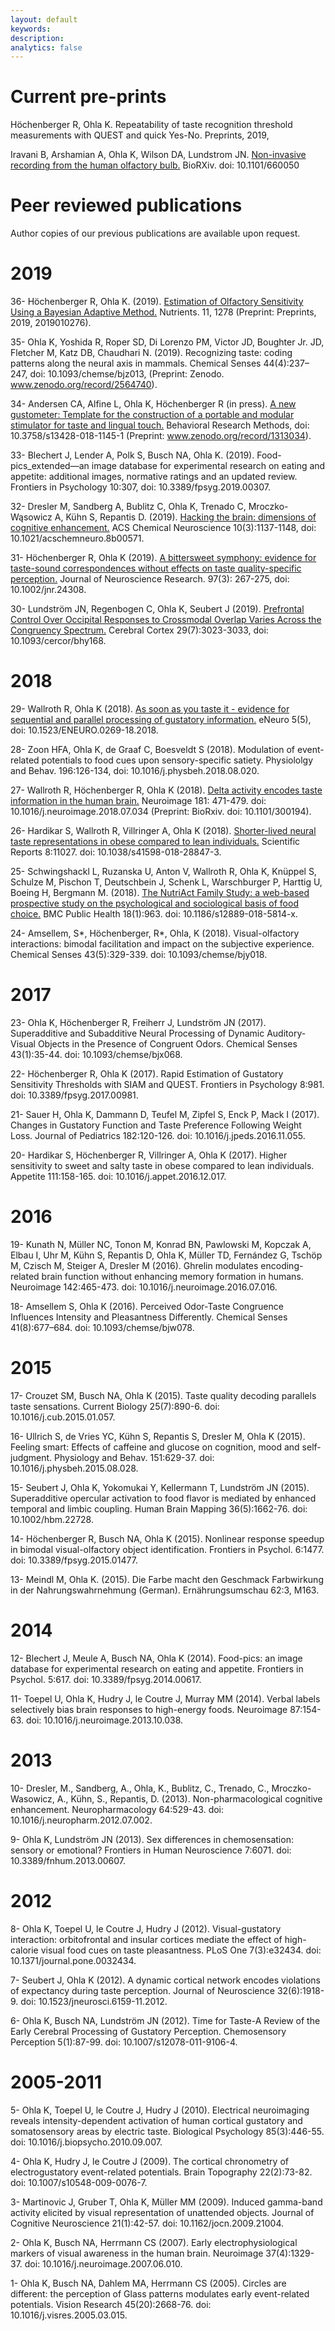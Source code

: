 ```yaml
---
layout: default
keywords:
description:  
analytics: false 
---
```


# Current pre-prints

Höchenberger R, Ohla K. Repeatability of taste recognition threshold measurements with QUEST and quick Yes-No. Preprints, 2019,

Iravani B,  Arshamian A, Ohla K, Wilson DA, Lundstrom JN. [Non-invasive recording from the human olfactory bulb.](https://www.biorxiv.org/content/10.1101/660050v1) BioRXiv. doi: 10.1101/660050


# Peer reviewed publications
Author copies of our previous publications are available upon request.

# 2019
36- Höchenberger R, Ohla K. (2019). [Estimation of Olfactory Sensitivity Using a Bayesian Adaptive Method.](https://www.mdpi.com/2072-6643/11/6/1278) Nutrients. 11, 1278 (Preprint: Preprints, 2019, 2019010276).

35- Ohla K, Yoshida R, Roper SD, Di Lorenzo PM, Victor JD, Boughter Jr. JD, Fletcher M, Katz DB, Chaudhari N. (2019). Recognizing taste: coding patterns along the neural axis in mammals. Chemical Senses 44(4):237–247, doi: 10.1093/chemse/bjz013, (Preprint: Zenodo. www.zenodo.org/record/2564740).

34- Andersen CA, Alfine L, Ohla K, Höchenberger R (in press). [A new gustometer: Template for the construction of a portable and modular stimulator for taste and lingual touch.](https://link.springer.com/article/10.3758%2Fs13428-018-1145-1) Behavioral Research Methods, doi: 10.3758/s13428-018-1145-1 (Preprint: www.zenodo.org/record/1313034).

33- Blechert J, Lender A, Polk S, Busch NA, Ohla K. (2019). Food-pics_extended—an image database for experimental research on eating and appetite: additional images, normative ratings and an updated review. Frontiers in Psychology 10:307, doi: 10.3389/fpsyg.2019.00307.

32- Dresler M, Sandberg A, Bublitz C, Ohla K, Trenado C, Mroczko-Wąsowicz A, Kühn S, Repantis D. (2019). [Hacking the brain: dimensions of cognitive enhancement.](https://pubs.acs.org/doi/10.1021/acschemneuro.8b00571) ACS Chemical Neuroscience 10(3):1137-1148, doi: 10.1021/acschemneuro.8b00571.

31- Höchenberger R, Ohla K (2019). [A bittersweet symphony: evidence for taste-sound correspondences without effects on taste quality-specific perception.](https://onlinelibrary.wiley.com/doi/full/10.1002/jnr.24308) Journal of Neuroscience Research. 97(3): 267-275, doi: 10.1002/jnr.24308.

30- Lundström JN, Regenbogen C, Ohla K, Seubert J (2019). [Prefrontal Control Over Occipital Responses to Crossmodal Overlap Varies Across the Congruency Spectrum.](https://academic.oup.com/cercor/article-lookup/doi/10.1093/cercor/bhy168) Cerebral Cortex 29(7):3023-3033, doi: 10.1093/cercor/bhy168.


# 2018
29- Wallroth R, Ohla K (2018). [As soon as you taste it - evidence for sequential and parallel processing of gustatory information.](https://www.eneuro.org/content/5/5/ENEURO.0269-18.2018) eNeuro 5(5), doi: 10.1523/ENEURO.0269-18.2018.

28- Zoon HFA, Ohla K, de Graaf C, Boesveldt S (2018). Modulation of event-related potentials to food cues upon sensory-specific satiety. Physiololgy and Behav. 196:126-134, doi: 10.1016/j.physbeh.2018.08.020.

27- Wallroth R, Höchenberger R, Ohla K (2018). [Delta activity encodes taste information in the human brain.](https://www.sciencedirect.com/science/article/pii/S1053811918306499?via%3Dihub) Neuroimage 181: 471-479. doi: 10.1016/j.neuroimage.2018.07.034 (Preprint: BioRxiv. doi: 10.1101/300194).
 
26- Hardikar S, Wallroth R, Villringer A, Ohla K (2018). [Shorter-lived neural taste representations in obese compared to lean individuals.](https://www.nature.com/articles/s41598-018-28847-3) Scientific Reports 8:11027. doi: 10.1038/s41598-018-28847-3.

25- Schwingshackl L, Ruzanska U, Anton V, Wallroth R, Ohla K, Knüppel S, Schulze M, Pischon T, Deutschbein J, Schenk L, Warschburger P, Harttig U, Boeing H, Bergmann M. (2018). [The NutriAct Family Study: a web-based prospective study on the psychological and sociological basis of food choice.](https://bmcpublichealth.biomedcentral.com/articles/10.1186/s12889-018-5814-x) BMC Public Health 18(1):963. doi: 10.1186/s12889-018-5814-x.

24- Amsellem, S*, Höchenberger, R*, Ohla, K (2018). Visual-olfactory interactions: bimodal facilitation and impact on the subjective experience. Chemical Senses 43(5):329-339. doi: 10.1093/chemse/bjy018.

# 2017
23- Ohla K, Höchenberger R, Freiherr J, Lundström JN (2017). Superadditive and Subadditive Neural Processing of Dynamic Auditory-Visual Objects in the Presence of Congruent Odors. Chemical Senses 43(1):35-44. doi: 10.1093/chemse/bjx068.

22- Höchenberger R, Ohla K (2017). Rapid Estimation of Gustatory Sensitivity Thresholds with SIAM and QUEST. Frontiers in Psychology 8:981. doi: 10.3389/fpsyg.2017.00981.

21- Sauer H, Ohla K, Dammann D, Teufel M, Zipfel S, Enck P, Mack I (2017). Changes in Gustatory Function and Taste Preference Following Weight Loss. Journal of Pediatrics 182:120-126. doi: 10.1016/j.jpeds.2016.11.055.

20- Hardikar S, Höchenberger R, Villringer A, Ohla K (2017). Higher sensitivity to sweet and salty taste in obese compared to lean individuals. Appetite 111:158-165. doi: 10.1016/j.appet.2016.12.017.

# 2016
19- Kunath N, Müller NC, Tonon M, Konrad BN, Pawlowski M, Kopczak A, Elbau I, Uhr M, Kühn S, Repantis D, Ohla K, Müller TD, Fernández G, Tschöp M, Czisch M, Steiger A, Dresler M (2016). Ghrelin modulates encoding-related brain function without enhancing memory formation in humans. Neuroimage 142:465-473. doi: 10.1016/j.neuroimage.2016.07.016.

18- Amsellem S, Ohla K (2016). Perceived Odor-Taste Congruence Influences Intensity and Pleasantness Differently. Chemical Senses 41(8):677–684. doi: 10.1093/chemse/bjw078.

# 2015
17- Crouzet SM, Busch NA, Ohla K (2015). Taste quality decoding parallels taste sensations. Current Biology 25(7):890-6. doi: 10.1016/j.cub.2015.01.057.

16- Ullrich S, de Vries YC, Kühn S, Repantis S, Dresler M, Ohla K (2015). Feeling smart: Effects of caffeine and glucose on cognition, mood and self-judgment. Physiology and Behav. 151:629-37. doi: 10.1016/j.physbeh.2015.08.028.

15- Seubert J, Ohla K, Yokomukai Y, Kellermann T, Lundström JN (2015). Superadditive opercular activation to food flavor is mediated by enhanced temporal and limbic coupling. Human Brain Mapping 36(5):1662-76. doi: 10.1002/hbm.22728.

14- Höchenberger R, Busch NA, Ohla K (2015). Nonlinear response speedup in bimodal visual-olfactory object identification. Frontiers in  Psychol. 6:1477. doi: 10.3389/fpsyg.2015.01477.

13- Meindl M, Ohla K. (2015). Die Farbe macht den Geschmack Farbwirkung in der Nahrungswahrnehmung (German). Ernährungsumschau 62:3, M163.

# 2014
12- Blechert J, Meule A, Busch NA, Ohla K (2014). Food-pics: an image database for experimental research on eating and appetite. Frontiers in Psychol. 5:617. doi: 10.3389/fpsyg.2014.00617.

11- Toepel U, Ohla K, Hudry J, le Coutre J, Murray MM (2014). Verbal labels selectively bias brain responses to high-energy foods. Neuroimage 87:154-63. doi: 10.1016/j.neuroimage.2013.10.038.

# 2013
10- Dresler, M., Sandberg, A., Ohla, K., Bublitz, C., Trenado, C., Mroczko-Wasowicz, A., Kühn, S., Repantis, D. (2013). Non-pharmacological cognitive enhancement. Neuropharmacology 64:529-43. doi: 10.1016/j.neuropharm.2012.07.002.

9- Ohla K, Lundström JN (2013). Sex differences in chemosensation: sensory or emotional? Frontiers in Human Neuroscience 7:6071. doi: 10.3389/fnhum.2013.00607.

# 2012
8- Ohla K, Toepel U, le Coutre J, Hudry J (2012). Visual-gustatory interaction: orbitofrontal and insular cortices mediate the effect of high-calorie visual food cues on taste pleasantness. PLoS One 7(3):e32434. doi: 10.1371/journal.pone.0032434.

7- Seubert J, Ohla K (2012). A dynamic cortical network encodes violations of expectancy during taste perception. Journal of Neuroscience 32(6):1918-9. doi: 10.1523/jneurosci.6159-11.2012.

6- Ohla K, Busch NA, Lundström JN (2012). Time for Taste-A Review of the Early Cerebral Processing of Gustatory Perception. Chemosensory Perception 5(1):87-99. doi: 10.1007/s12078-011-9106-4.

# 2005-2011
5- Ohla K, Toepel U, le Coutre J, Hudry J (2010). Electrical neuroimaging reveals intensity-dependent activation of human cortical gustatory and somatosensory areas by electric taste. Biological Psychology 85(3):446-55. doi: 10.1016/j.biopsycho.2010.09.007.

4- Ohla K, Hudry J, le Coutre J (2009). The cortical chronometry of electrogustatory event-related potentials. Brain Topography 22(2):73-82. doi: 10.1007/s10548-009-0076-7.

3- Martinovic J, Gruber T, Ohla K, Müller MM (2009). Induced gamma-band activity elicited by visual representation of unattended objects. Journal of Cognitive Neuroscience 21(1):42-57. doi: 10.1162/jocn.2009.21004.

2- Ohla K, Busch NA, Herrmann CS (2007). Early electrophysiological markers of visual awareness in the human brain. Neuroimage 37(4):1329-37. doi: 10.1016/j.neuroimage.2007.06.010.

1- Ohla K, Busch NA, Dahlem MA, Herrmann CS (2005). Circles are different: the perception of Glass patterns modulates early event-related potentials. Vision Research 45(20):2668-76. doi: 10.1016/j.visres.2005.03.015.
